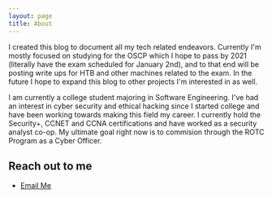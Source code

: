 ```yaml
---
layout: page
title: About
---
```


<!-- Give breif explanation of blog here;
-What you're studying for
-future plans -->
I created this blog to document all my tech related endeavors. Currently I'm mostly focused on studying for the OSCP which I hope to pass by 2021 (literally have the exam scheduled for January 2nd), and to that end will be posting write ups for HTB and other machines related to the exam. In the future I hope to expand this blog to other projects I'm interested in as well. 

<!-- Who you are;
-Qualifications
-Experiences -->
I am currently a college student majoring in Software Engineering. I've had an interest in cyber security and ethical hacking since I started college and have been working towards making this field my career. I currently hold the Security+, CCNET and CCNA certifications and have worked as a security analyst co-op. My ultimate goal right now is to commision through the ROTC Program as a Cyber Officer. 

<!-- Links to social media and other sites; -->
## Reach out to me

* [Email Me](mailto:lukej2680x@gmail.com)
